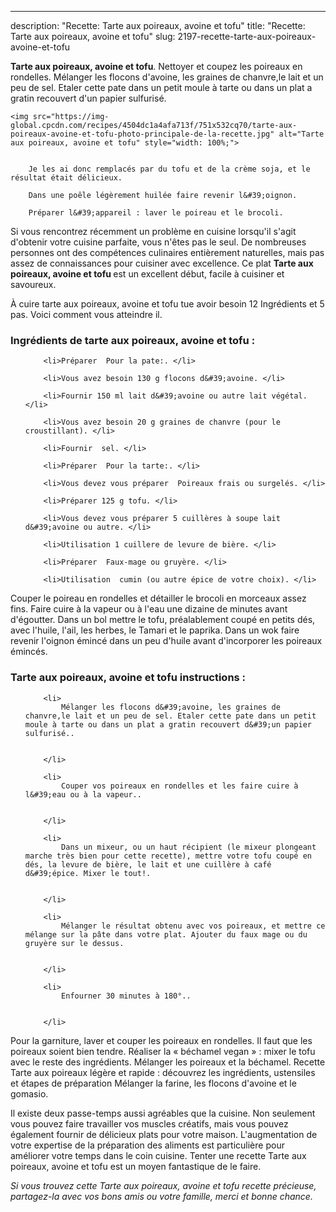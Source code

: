 ---
description: "Recette: Tarte aux poireaux, avoine et tofu"
title: "Recette: Tarte aux poireaux, avoine et tofu"
slug: 2197-recette-tarte-aux-poireaux-avoine-et-tofu

<p>
	<strong>Tarte aux poireaux, avoine et tofu</strong>. 
	Nettoyer et coupez les poireaux en rondelles. Mélanger les flocons d&#39;avoine, les graines de chanvre,le lait et un peu de sel. Etaler cette pate dans un petit moule à tarte ou dans un plat a gratin recouvert d&#39;un papier sulfurisé.
</p>
<p>
	
	<img src="https://img-global.cpcdn.com/recipes/4504dc1a4afa713f/751x532cq70/tarte-aux-poireaux-avoine-et-tofu-photo-principale-de-la-recette.jpg" alt="Tarte aux poireaux, avoine et tofu" style="width: 100%;">
	
	
		Je les ai donc remplacés par du tofu et de la crème soja, et le résultat était délicieux.
	
		Dans une poêle légèrement huilée faire revenir l&#39;oignon.
	
		Préparer l&#39;appareil : laver le poireau et le brocoli.
	
</p>

Si vous rencontrez récemment un problème en cuisine lorsqu'il s'agit d'obtenir votre cuisine parfaite, vous n'êtes pas le seul. De nombreuses personnes ont des compétences culinaires entièrement naturelles, mais pas assez de connaissances pour cuisiner avec excellence. Ce plat <strong> Tarte aux poireaux, avoine et tofu </strong> est un excellent début, facile à cuisiner et savoureux.

<!--inarticleads1-->

À cuire tarte aux poireaux, avoine et tofu tue avoir besoin 12 Ingrédients et 5 pas. Voici comment vous atteindre il.

<h3>Ingrédients de tarte aux poireaux, avoine et tofu :</h3>

<ol>
	
		<li>Préparer  Pour la pate:. </li>
	
		<li>Vous avez besoin 130 g flocons d&#39;avoine. </li>
	
		<li>Fournir 150 ml lait d&#39;avoine ou autre lait végétal. </li>
	
		<li>Vous avez besoin 20 g graines de chanvre (pour le croustillant). </li>
	
		<li>Fournir  sel. </li>
	
		<li>Préparer  Pour la tarte:. </li>
	
		<li>Vous devez vous préparer  Poireaux frais ou surgelés. </li>
	
		<li>Préparer 125 g tofu. </li>
	
		<li>Vous devez vous préparer 5 cuillères à soupe lait d&#39;avoine ou autre. </li>
	
		<li>Utilisation 1 cuillere de levure de bière. </li>
	
		<li>Préparer  Faux-mage ou gruyère. </li>
	
		<li>Utilisation  cumin (ou autre épice de votre choix). </li>
	
</ol>

Couper le poireau en rondelles et détailler le brocoli en morceaux assez fins. Faire cuire à la vapeur ou à l&#39;eau une dizaine de minutes avant d&#39;égoutter. Dans un bol mettre le tofu, préalablement coupé en petits dés, avec l&#39;huile, l&#39;ail, les herbes, le Tamari et le paprika. Dans un wok faire revenir l&#39;oignon émincé dans un peu d&#39;huile avant d&#39;incorporer les poireaux émincés. 

<!--inarticleads2-->

<h3>Tarte aux poireaux, avoine et tofu instructions :</h3>

<ol>
	
		<li>
			Mélanger les flocons d&#39;avoine, les graines de chanvre,le lait et un peu de sel. Etaler cette pate dans un petit moule à tarte ou dans un plat a gratin recouvert d&#39;un papier sulfurisé..
			
			
		</li>
	
		<li>
			Couper vos poireaux en rondelles et les faire cuire à l&#39;eau ou à la vapeur..
			
			
		</li>
	
		<li>
			Dans un mixeur, ou un haut récipient (le mixeur plongeant marche très bien pour cette recette), mettre votre tofu coupé en dés, la levure de bière, le lait et une cuillère à café d&#39;épice. Mixer le tout!.
			
			
		</li>
	
		<li>
			Mélanger le résultat obtenu avec vos poireaux, et mettre ce mélange sur la pâte dans votre plat. Ajouter du faux mage ou du gruyère sur le dessus.
			
			
		</li>
	
		<li>
			Enfourner 30 minutes à 180°..
			
			
		</li>
	
</ol>

Pour la garniture, laver et couper les poireaux en rondelles. Il faut que les poireaux soient bien tendre. Réaliser la « béchamel vegan » : mixer le tofu avec le reste des ingrédients. Mélanger les poireaux et la béchamel. Recette Tarte aux poireaux légère et rapide : découvrez les ingrédients, ustensiles et étapes de préparation Mélanger la farine, les flocons d&#39;avoine et le gomasio. 

<!--inarticleads1-->

<p>
Il existe deux passe-temps aussi agréables que la cuisine. Non seulement vous pouvez faire travailler vos muscles créatifs, mais vous pouvez également fournir de délicieux plats pour votre maison. L'augmentation de votre expertise de la préparation des aliments est particulière pour améliorer votre temps dans le coin cuisine. Tenter une recette Tarte aux poireaux, avoine et tofu est un moyen fantastique de le faire.
</p>

<p>
<i>Si vous trouvez cette Tarte aux poireaux, avoine et tofu recette précieuse, partagez-la avec vos bons amis ou votre famille, merci et bonne chance.</i>
</p>
